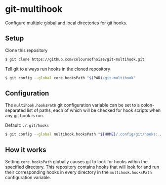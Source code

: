 # git-multihook

Configure multiple global and local directories for git hooks.


## Setup
Clone this repository
```sh
$ git clone https://github.com/coloursofnoise/git-multihook.git
```

Tell git to always run hooks in the cloned repository
```sh
$ git config --global core.hooksPath "$(PWD)/git-multihook"
```


## Configuration
The `multihook.hooksPath` git configuration variable can be set to a colon-separated list of paths, each of which will be checked for hook scripts when any git hook is run.

Default: `./.git/hooks`

```sh
$ git config --global multihook.hooksPath "${HOME}/.config/git/hooks:./.git/hooks"
```


## How it works
Setting `core.hooksPath` globally causes git to look for hooks within the
specified directory. This repository contains hooks that will look for and
run their corresponding hooks in every directory in the `multihook.hooksPath` configuration variable.
